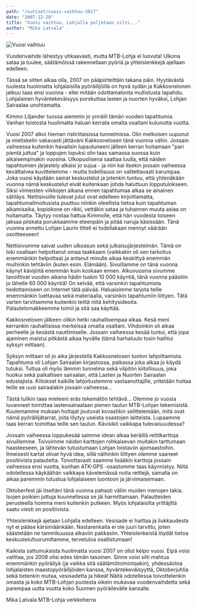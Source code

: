 ```yaml
---
path: "/uutiset/vuosi-vaihtuu-2017"
date: "2007-12-28"
title: "Vuosi vaihtuu, Lohjalla poljetaan silti..."
author: "Mika Latvala"
---
```

![Vuosi vaihtuu](/img/vuosi-vaihtuu-2017.jpg)

Vuodenvaihde lähestyy uhkaavasti, mutta MTB-Lohja ei luovuta! Ulkona sataa ja tuulee, säätämöissä rakennellaan pyöriä ja yhteislenkkejä ajellaan edelleen.

Tässä se sitten alkaa olla, 2007 on pääpiirteittäin takana päin. Hyytävästä tuulesta huolimatta lohjalaisilla pyöräilijöillä on hyvä sydän ja Kakkosnelonen jatkuu taas ensi vuonna - ellei mitään odottamatonta mullistusta tapahdu. Lohjalainen hyväntekeväisyys porskuttaa lasten ja nuorten hyväksi, Lohjan Sairaalaa unohtamatta.

Kimmo Liljander tuossa aiemmin jo ynnäili tämän vuoden tapahtumia. Vanhan toistosta huolimatta haluan kerrata omalta osaltani kulunutta vuotta.

Vuosi 2007 alkoi hieman ristiriitaisissa tunnelmissa. Olin melkoisen uupunut ja mietiskelin vakavasti jättäväni Kakkosnelosen tänä vuonna väliin. Jossain vaiheessa kuitenkin havaitsin lupautuneeni jälleen kerran hoitamaan "pari pientä juttua" ja loppujen lopuksi olin taas samassa suossa kuin aikaisempinakin vuosina. Ulkopuolisena saattaa luulla, että näiden tapahtumien järjestely alkaisi jo sujua - ja niin kai itsekin jossain vaiheessa kevättalvea kuvittelemme - mutta todellisuus on valitettavasti karumpaa. Joka vuosi käydään samat keskustelut ja jotenkin tuntuu, että yhtenäkään vuonna nämä keskustelut eivät kuitenkaan johda haluttuun lopputulokseen. Siksi viimeisten viikkojen aikana ennen tapahtumaa alkaa se ainainen sähläys. Nettisivuille tulevat jutut ovat edelleen kirjoittamatta, tapahtumailmoitusista puuttuu niinkin oleellista tietoa kuin tapahtuman alkamisaika, kopiokone on rikki, vettäkin sataa ja tuhannen muuta asiaa on hoitamatta. Täytyy nostaa hattua Kimmolle, että hän vuodesta toiseen jaksaa piiskata porukkaamme eteenpäin ja pitää naruja käsissään. Tänä vuonna annettu Lohjan Laurin titteli ei todellakaan mennyt väärään osoitteeseen!

Nettisivumme saivat uuden ulkoasun sekä julkaisujärjestelmän. Tämä on toki osaltaan helpottanut omaa taakkaani (vaikkakin oli sen tarkoitus enemmänkin helpottaa) ja antanut minulle aikaa keskittyä enemmän muihinkin tehtäviin (kuten esim. Elämään). Sivuillamme on tänä vuonna käynyt kävijöitä enemmän kuin koskaan ennen. Alkuvuosina sivumme tavoittivat vuoden aikana hädin tuskin 10 000 käyntiä, tänä vuonna päästiin jo lähelle 60 000 käyntiä! On selvää, että varsinkin tapahtumista tiedottamiseen on Internet tätä päivää. Haluaisimme tarjota teille enemmänkin luettavaa sekä materiaalia, varsinkin tapahtumiin liittyen. Tätä varten tarvitsemme kuitenkin teiltä niitä kehitysideoita. Palautelomakkeemme toimii ja sitä saa käyttää.

Kakkosnelosen jälkeen olikin hetki rauhallisempaa aikaa. Kesä meni kerrankin rauhallisissa merkeissä omalta osaltani. Vihdoinkin oli aikaa perheelle ja kesästä nauttimiselle. Jossain vaiheessa kesää tuntui, että jopa ajaminen maistui pitkästä aikaa hyvälle (tämä harhaluulo tosin haihtui syksyn mittaan).

Syksyn mittaan oli jo aika järjestellä Kakkosnelosen tuoton lahjoittamista. Tapahtuma oli Lohjan Sairaalan kirjastossa, paikassa joka alkaa jo käydä tutuksi. Tuttua oli myös lämmin tunnelma sekä vilpitön kiitollisuus, joka huokui sekä paikallisen sairaalan, että Lasten ja Nuorten Sairaalan edustajista. Kiitokset kaikille lahjoitustemme vastaanottajille, yritetään hoitaa teille se uusi sairaalakin jossain vaiheessa...

Tästä tulikin taas mieleeni eräs tekemätön tehtävä... Olemme jo vuosia luvanneet toimittaa lastensairaalaan pienen taulun MTB-Lohjan tekemisistä. Kuulemamme mukaan hoitajat joutuvat kovastikin selittelemään, mitä ovat nämä pyöräilijätarrat, joita löytyy useista osastojen laitteista. Lupaamme taas kerran toimittaa teille sen taulun. Kävisikö vaikkapa tulevaisuudessa?

Jossain vaiheessa loppukesää saimme idean alkaa keräillä reittikarttoja sivuillemme. Toivoimme näiden karttojen rohkaisevan muitakin tarttumaan haasteeseen, ja lähtevän tutustumaan Lohjan loistaviin ajomaastoihin. Ilmeisesti kartat olivat hyvä idea, sillä näihinkin liittyen olemme saaneet positiivista palautetta. Toivottavasti saamme lisääkin karttoja jossain vaiheessa ensi vuotta, kunhan ATK-GPS -osastomme taas käynnistyy. Niitä odotellessa käykäähän vaikkapa kävelemässä noita reittejä, samalla on aikaa paremmin tutustua lohjalaiseen luontoon ja järvimaisemaan.

Oktoberfest jäi itseltäni tänä vuonna pahasti väliin muiden menojen takia. Isojen poikien juttuja kuunnellessa se jäi harmittamaan. Palautteiden perusteella homma meni kuitenkin putkeen. Myös lohjalaisilta yrittäjiltä saatu viesti on positiivista.

Yhteislenkkejä ajetaan Lohjalla edelleen. Vesisade ei haittaa ja liukkaudesta nyt ei pääse kärsimäänkään. Nastarenkaita ei ole juuri tarvittu, joten säästetään ne tammikuussa alkaviin pakkasiin. Yhteislenkeistä löydät tietoa keskustelufoorumiltamme, tervetuloa osallistumaan!

Kaikista sattumuksista huolimatta vuosi 2007 on ollut kelpo vuosi. Eipä voisi valittaa, jos 2008 olisi edes tämän tasoinen. Sinne voisi silti mahtua enemmänkin pyöräilyä (ja vaikka sitä säätämötoimintaakin), yhdessäoloa lohjalaisten maastopyöräilijöiden kanssa, hyväntekeväisyyttä, Oktoberjuhlia sekä tietenkin mutaa, vesisadetta ja hikeä! Näitä odotellessa toivottelenkin omasta ja koko MTB-Lohjan puolesta oikein mukavaa vuodenvaihdetta sekä parempaa uutta vuotta koko Suomen pyöräilevälle kansalle.

Mika Latvala
MTB-Lohja verkkoherra